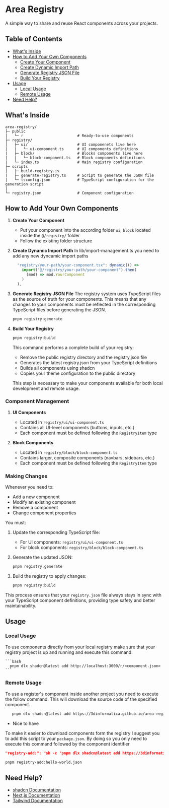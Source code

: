 # Area Registry

A simple way to share and reuse React components across your projects.

## Table of Contents

- [What's Inside](#whats-inside)
- [How to Add Your Own Components](#how-to-add-your-own-components)
  - [Create Your Component](#1-create-your-component)
  - [Create Dynamic Import Path](#2-create-dynamic-import-path)
  - [Generate Registry JSON File](#3-generate-registry-json-file)
  - [Build Your Registry](#4-build-your-registry)
- [Usage](#usage)
  - [Local Usage](#local-usage)
  - [Remote Usage](#remote-usage)
- [Need Help?](#need-help)

## What's Inside

```
area-registry/
├─ public
|   └─ r                        # Ready-to-use components
├─ registry/
│   ├─ ui/                      # UI componenets live here
|   |   └─ ui-component.ts      # UI components definitions
|   ├─ block/                   # Blocks components live here
|   |   └─ block-component.ts   # Block components definitions
|   └─ index.ts                 # Main registry configuration
├─ scripts
|   ├─ build-registry.js
|   ├─ generate-registry.ts     # Script to generate the JSON file
|   └─ tsconfig.json            # TypeScript configuration for the generation script
|
└─ registry.json                # Component configuration
```

## How to Add Your Own Components

1. **Create Your Component**

   - Put your component into the according folder `ui`, `block` located inside the `@/registry/` folder
   - Follow the existing folder structure

2. **Create Dynamic Import Path**
   In lib/import-management.ts you need to add any new dyncamic import paths

   ```typescript
     "registry/your-path/your-component.tsx": dynamic(() =>
       import("@/registry/your-path/your-component").then(
         (mod) => mod.YourComponent
       )
     ),
   ```

3. **Generate Registry JSON File**
   The registry system uses TypeScript files as the source of truth for your components. This means that any changes to your components must be reflected in the corresponding TypeScript files before generating the JSON.

   ```bash
   pnpm registry:generate
   ```

4. **Build Your Registry**

   ```bash
   pnpm registry:build
   ```

   This command performs a complete build of your registry:

   - Remove the public registry directory and the registry.json file
   - Generates the latest registry.json from your TypeScript definitions
   - Builds all components using shadcn
   - Copies your theme configuration to the public directory

   This step is necessary to make your components available for both local development and remote usage.

### Component Management

1. **UI Components**

   - Located in `registry/ui/ui-component.ts`
   - Contains all UI-level components (buttons, inputs, etc.)
   - Each component must be defined following the `RegistryItem` type

2. **Block Components**
   - Located in `registry/block/block-component.ts`
   - Contains larger, composite components (navbars, sidebars, etc.)
   - Each component must be defined following the `RegistryItem` type

### Making Changes

Whenever you need to:

- Add a new component
- Modify an existing component
- Remove a component
- Change component properties

You must:

1. Update the corresponding TypeScript file:

   - For UI components: `registry/ui/ui-component.ts`
   - For block components: `registry/block/block-component.ts`

2. Generate the updated JSON:

   ```bash
   pnpm registry:generate
   ```

3. Build the registry to apply changes:
   ```bash
   pnpm registry:build
   ```

This process ensures that your `registry.json` file always stays in sync with your TypeScript component definitions, providing type safety and better maintainability.

## Usage

### Local Usage

To use components directly from your local registry make sure that your registry project is up and running and execute this command:

    ```bash
      pnpm dlx shadcn@latest add http://localhost:3000/r/<component.json>
    ```

### Remote Usage

To use a register's component inside another project you need to execute the follow command. This will download the source code of the specified component.

```bash
   pnpm dlx shadcn@latest add https://3dinformatica.github.io/area-registry/r/<component.json>
```

- Nice to have

To make it easier to download components form the registry I suggest you to add this script to your `package.json`. By doing so you only need to execute this command followed by the component identifier

```json
"registry-add:": "sh -c 'pnpm dlx shadcn@latest add https://3dinformatica.github.io/area-registry/r/$1' -"
```

```bash
pnpm registry-add:hello-world.json
```

## Need Help?

- [shadcn Documentation](https://ui.shadcn.com/docs/registry)
- [Next.js Documentation](https://nextjs.org/docs)
- [Tailwind Documentation](https://tailwindcss.com/docs)

